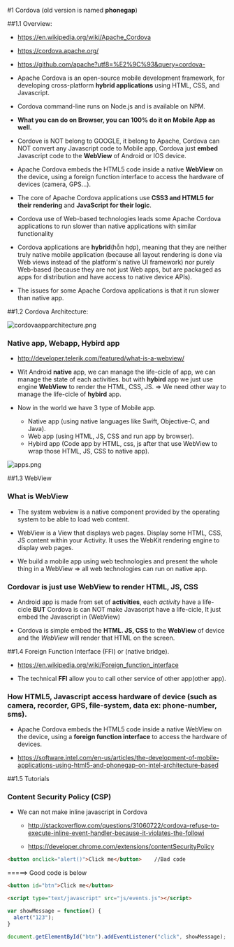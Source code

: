 #1 Cordova (old version is named **phonegap**)

##1.1 Overview:

  - https://en.wikipedia.org/wiki/Apache_Cordova

  - https://cordova.apache.org/

  - https://github.com/apache?utf8=%E2%9C%93&query=cordova-

  - Apache Cordova is an open-source mobile development framework, for developing cross-platform **hybrid applications** using HTML, CSS, and Javascript.

  - Cordova command-line runs on Node.js and is available on NPM.

  - **What you can do on Browser, you can 100% do it on Mobile App as well.**

  - Cordove is NOT belong to GOOGLE, it belong to Apache, Cordova can NOT convert any Javascript code to Mobile app, Cordova just **embed** Javascript code to the   **WebView** of Android or IOS device.

  - Apache Cordova embeds the HTML5 code inside a native **WebView** on the device, using a foreign function interface to access the hardware of devices (camera, GPS...).

  - The core of Apache Cordova applications use **CSS3 and HTML5 for their rendering** and **JavaScript for their logic**.

  - Cordova use of Web-based technologies leads some Apache Cordova applications to run slower than native applications with similar functionality

  - Cordova applications are **hybrid**(hỗn hợp), meaning that they are neither truly native mobile application (because all layout rendering is done via Web views instead of the platform's native UI framework) nor purely Web-based (because they are not just Web apps, but are packaged as apps for distribution and have access to native device APIs).

  - The issues for some Apache Cordova applications is that it run slower than native app.

##1.2 Cordova Architecture:

![cordovaapparchitecture.png](https://bitbucket.org/repo/LBgyxe/images/3318572151-cordovaapparchitecture.png)

### Native app, Webapp, Hybird app
  - http://developer.telerik.com/featured/what-is-a-webview/

  - Wit Android **native** app, we can manage the life-cicle of app, we can manage the state of each activities. but with **hybird** app we just use engine **WebView** to render the HTML, CSS, JS.  => We need other way to manage the life-cicle of **hybird** app.

  - Now in the world we have 3 type of Mobile app.
    - Native app (using native languages like Swift, Objective-C, and Java).
    - Web app  (using HTML, JS, CSS and run app by browser).
    - Hybird app (Code app by HTML, css, js after that use WebView to wrap those HTML, JS, CSS to native app).

![apps.png](https://bitbucket.org/repo/LBgyxe/images/3753108653-apps.png)

##1.3 WebView

### What is **WebView**
  - The system webview is a native component provided by the operating system to be able to load web content.

  - WebView is a View that displays web pages. Display some HTML, CSS, JS content within your Activity. It uses the WebKit rendering engine to display web pages.

  - We build a mobile app using web technologies and present the whole thing in a WebView  => all web technologies can run on native app.

### Cordovar is just use WebView to render HTML, JS, CSS

  - Android app is made from set of **activities**, each *activity* have a life-cicle **BUT** Cordova is can NOT make Javascript have a life-cicle, It just embed the Javascript in (WebView)

  - Cordova is simple embed the **HTML. JS, CSS** to the **WebView** of device and the *WebView* will render that HTML on the screen.

##1.4 Foreign Function Interface (FFI) or (native bridge).

  - https://en.wikipedia.org/wiki/Foreign_function_interface

  - The technical **FFI** allow you to call other service of other app(other app).

### How HTML5, Javascript access hardware of device (such as camera, recorder, GPS, file-system, data ex: phone-number, sms).

  - Apache Cordova embeds the HTML5 code inside a native WebView on the device, using a **foreign function interface** to access the hardware of devices.

  - https://software.intel.com/en-us/articles/the-development-of-mobile-applications-using-html5-and-phonegap-on-intel-architecture-based


##1.5 Tutorials

### Content Security Policy (CSP)
  - We can not make inline javascript in Cordova

    - http://stackoverflow.com/questions/31060722/cordova-refuse-to-execute-inline-event-handler-because-it-violates-the-followi

    - https://developer.chrome.com/extensions/contentSecurityPolicy

```html
<button onclick="alert()">Click me</button>    //Bad code
```

=====>  Good code is below


```html
<button id="btn">Click me</button>

<script type="text/javascript" src="js/events.js"></script>
```

```js
var showMessage = function() {
  alert("123");
}

document.getElementById("btn").addEventListener("click", showMessage);
```
